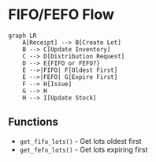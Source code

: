 # FIFO/FEFO Flow

```mermaid
graph LR
    A[Receipt] --> B[Create Lot]
    B --> C[Update Inventory]
    C --> D[Distribution Request]
    D --> E{FIFO or FEFO?}
    E -->|FIFO| F[Oldest First]
    E -->|FEFO| G[Expire First]
    F --> H[Issue]
    G --> H
    H --> I[Update Stock]
```

## Functions
- `get_fifo_lots()` - Get lots oldest first
- `get_fefo_lots()` - Get lots expiring first
